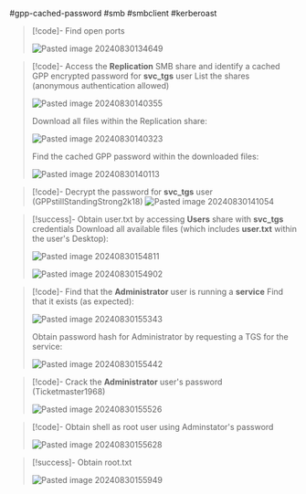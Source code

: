 #gpp-cached-password #smb #smbclient #kerberoast

>[!code]- Find open ports
>
>![Pasted image 20240830134649](Images/Pasted%20image%2020240830134649.png)

>[!code]- Access the **Replication** SMB share and identify a cached GPP encrypted password for **svc_tgs** user
>List the shares (anonymous authentication allowed)
>
>![Pasted image 20240830140355](Images/Pasted%20image%2020240830140355.png)
>
>Download all files within the Replication share:
>
>![Pasted image 20240830140323](Images/Pasted%20image%2020240830140323.png)
>
>Find the cached GPP password within the downloaded files:
>
>![Pasted image 20240830140113](Images/Pasted%20image%2020240830140113.png)

>[!code]- Decrypt the password for **svc_tgs** user (GPPstillStandingStrong2k18)
![Pasted image 20240830141054](Images/Pasted%20image%2020240830141054.png)

>[!success]- Obtain user.txt by accessing **Users** share with **svc_tgs** credentials
>Download all available files (which includes **user.txt** within the user's Desktop):
>
>![Pasted image 20240830154811](Images/Pasted%20image%2020240830154811.png)
>
>![Pasted image 20240830154902](Images/Pasted%20image%2020240830154902.png)

>[!code]- Find that the **Administrator** user is running a **service**
>Find that it exists (as expected):
>
>![Pasted image 20240830155343](Images/Pasted%20image%2020240830155343.png)
>
>Obtain password hash for Administrator by requesting a TGS for the service:
>
>![Pasted image 20240830155442](Images/Pasted%20image%2020240830155442.png)

>[!code]- Crack the **Administrator** user's password (Ticketmaster1968)
>
>![Pasted image 20240830155526](Images/Pasted%20image%2020240830155526.png)

>[!code]- Obtain shell as root user using Adminstator's password
>
>![Pasted image 20240830155628](Images/Pasted%20image%2020240830155628.png)

>[!success]- Obtain root.txt
>
>![Pasted image 20240830155949](Images/Pasted%20image%2020240830155949.png)
